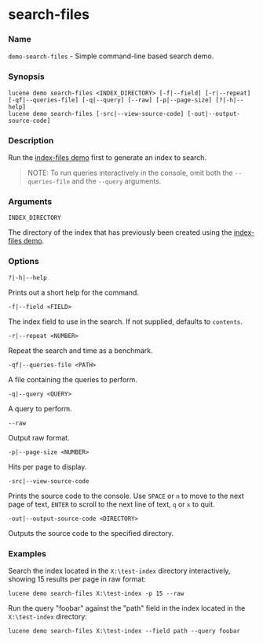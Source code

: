 # search-files

### Name

`demo-search-files` - Simple command-line based search demo.

### Synopsis

```console
lucene demo search-files <INDEX_DIRECTORY> [-f|--field] [-r|--repeat] [-qf|--queries-file] [-q|--query] [--raw] [-p|--page-size] [?|-h|--help]
lucene demo search-files [-src|--view-source-code] [-out|--output-source-code]
```

### Description

Run the [index-files demo](index-files.md) first to generate an index to search.

> NOTE: To run queries interactively in the console, omit both the `--queries-file` and the `--query` arguments.

### Arguments

`INDEX_DIRECTORY`

The directory of the index that has previously been created using the [index-files demo](index-files.md).

### Options

`?|-h|--help`

Prints out a short help for the command.

`-f|--field <FIELD>`

The index field to use in the search. If not supplied, defaults to `contents`.

`-r|--repeat <NUMBER>`

Repeat the search and time as a benchmark.

`-qf|--queries-file <PATH>`

A file containing the queries to perform.

`-q|--query <QUERY>`

A query to perform.

`--raw`

Output raw format.

`-p|--page-size <NUMBER>`

Hits per page to display.

`-src|--view-source-code`

Prints the source code to the console. Use `SPACE` or `n` to move to the next page of text, `ENTER` to scroll to the next line of text, `q` or `x` to quit.

`-out|--output-source-code <DIRECTORY>`

Outputs the source code to the specified directory.

### Examples

Search the index located in the `X:\test-index` directory interactively, showing 15 results per page in raw format:

```console
lucene demo search-files X:\test-index -p 15 --raw
```

Run the query "foobar" against the "path" field in the index located in the `X:\test-index` directory:

```console
lucene demo search-files X:\test-index --field path --query foobar
```
